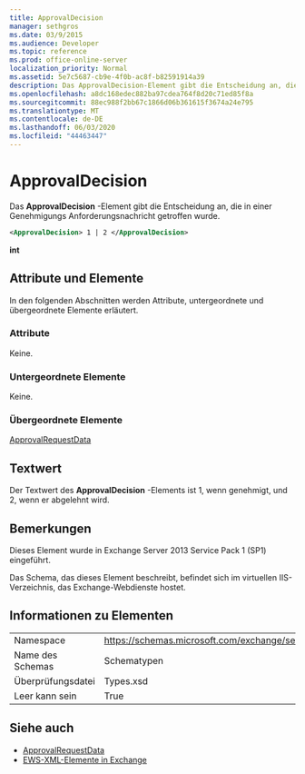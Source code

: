 ```yaml
---
title: ApprovalDecision
manager: sethgros
ms.date: 03/9/2015
ms.audience: Developer
ms.topic: reference
ms.prod: office-online-server
localization_priority: Normal
ms.assetid: 5e7c5687-cb9e-4f0b-ac8f-b82591914a39
description: Das ApprovalDecision-Element gibt die Entscheidung an, die in einer Genehmigungs Anforderungsnachricht getroffen wurde.
ms.openlocfilehash: a8dc168edec882ba97cdea764f8d20c71ed85f8a
ms.sourcegitcommit: 88ec988f2bb67c1866d06b361615f3674a24e795
ms.translationtype: MT
ms.contentlocale: de-DE
ms.lasthandoff: 06/03/2020
ms.locfileid: "44463447"
---
```

# <a name="approvaldecision"></a>ApprovalDecision

Das **ApprovalDecision** -Element gibt die Entscheidung an, die in einer Genehmigungs Anforderungsnachricht getroffen wurde. 
  
```XML
<ApprovalDecision> 1 | 2 </ApprovalDecision>
```

 **int**
## <a name="attributes-and-elements"></a>Attribute und Elemente

In den folgenden Abschnitten werden Attribute, untergeordnete und übergeordnete Elemente erläutert.
  
### <a name="attributes"></a>Attribute

Keine.
  
### <a name="child-elements"></a>Untergeordnete Elemente

Keine.
  
### <a name="parent-elements"></a>Übergeordnete Elemente

[ApprovalRequestData](approvalrequestdata.md)
  
## <a name="text-value"></a>Textwert

Der Textwert des **ApprovalDecision** -Elements ist 1, wenn genehmigt, und 2, wenn er abgelehnt wird. 
  
## <a name="remarks"></a>Bemerkungen

Dieses Element wurde in Exchange Server 2013 Service Pack 1 (SP1) eingeführt.
  
Das Schema, das dieses Element beschreibt, befindet sich im virtuellen IIS-Verzeichnis, das Exchange-Webdienste hostet.
  
## <a name="element-information"></a>Informationen zu Elementen

|||
|:-----|:-----|
|Namespace  <br/> |https://schemas.microsoft.com/exchange/services/2006/types  <br/> |
|Name des Schemas  <br/> |Schematypen  <br/> |
|Überprüfungsdatei  <br/> |Types.xsd  <br/> |
|Leer kann sein  <br/> |True  <br/> |
   
## <a name="see-also"></a>Siehe auch

- [ApprovalRequestData](approvalrequestdata.md)
- [EWS-XML-Elemente in Exchange](ews-xml-elements-in-exchange.md)

